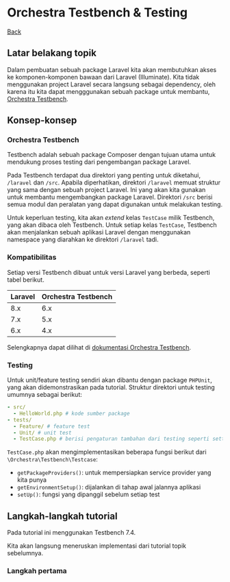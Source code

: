 # Orchestra Testbench & Testing

[Back](README.md)

## Latar belakang topik

Dalam pembuatan sebuah package Laravel kita akan membutuhkan akses ke komponen-komponen bawaan dari Laravel (Illuminate). Kita tidak menggunakan project Laravel secara langsung sebagai dependency, oleh karena itu kita dapat mengggunakan sebuah package untuk membantu, [Orchestra Testbench](https://github.com/orchestral/testbench).

## Konsep-konsep

### Orchestra Testbench

Testbench adalah sebuah package Composer dengan tujuan utama untuk mendukung proses testing dari pengembangan package Laravel.

Pada Testbench terdapat dua direktori yang penting untuk diketahui, `/laravel` dan `/src`. Apabila diperhatikan, direktori `/laravel` memuat struktur yang sama dengan sebuah project Laravel. Ini yang akan kita gunakan untuk membantu mengembangkan package Laravel. Direktori `/src` berisi semua modul dan peralatan yang dapat digunakan untuk melakukan testing.

Untuk keperluan testing, kita akan *extend* kelas `TestCase` milik Testbench, yang akan dibaca oleh Testbench. Untuk setiap kelas `TestCase`, Testbench akan menjalankan sebuah aplikasi Laravel dengan menggunakan namespace yang diarahkan ke direktori `/laravel` tadi.

### Kompatibilitas

Setiap versi Testbench dibuat untuk versi Laravel yang berbeda, seperti tabel berikut.

| Laravel | Orchestra Testbench |
| -|-|
| 8.x | 6.x |
| 7.x | 5.x |
| 6.x | 4.x |

Selengkapnya dapat dilihat di [dokumentasi Orchestra Testbench](https://packages.tools/testbench/getting-started/introduction.html#version-compatibility).

### Testing

Untuk unit/feature testing sendiri akan dibantu dengan package `PHPUnit`, yang akan didemonstrasikan pada tutorial. Struktur direktori untuk testing umumnya sebagai berikut:

```yaml
- src/
  - HelloWorld.php # kode sumber package
- tests/
  - Feature/ # feature test
  - Unit/ # unit test
  - TestCase.php # berisi pengaturan tambahan dari testing seperti setting up
```

`TestCase.php` akan mengimplementasikan beberapa fungsi berikut dari `\Orchestra\Testbench\Testcase`:
* `getPackageProviders()`: untuk mempersiapkan service provider yang kita punya
* `getEnvironmentSetup()`: dijalankan di tahap awal jalannya aplikasi
* `setUp()`: fungsi yang dipanggil sebelum setiap test

## Langkah-langkah tutorial

Pada tutorial ini menggunakan Testbench 7.4.

Kita akan langsung meneruskan implementasi dari tutorial topik sebelumnya.

### Langkah pertama 